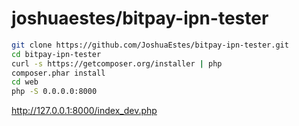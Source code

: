 joshuaestes/bitpay-ipn-tester
=============================

```bash
git clone https://github.com/JoshuaEstes/bitpay-ipn-tester.git
cd bitpay-ipn-tester
curl -s https://getcomposer.org/installer | php
composer.phar install
cd web
php -S 0.0.0.0:8000
```

http://127.0.0.1:8000/index_dev.php
